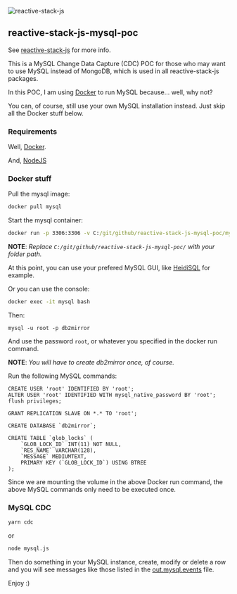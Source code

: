 ![reactive-stack-js](https://avatars0.githubusercontent.com/u/72337471?s=75)
## reactive-stack-js-mysql-poc

See [reactive-stack-js](https://github.com/reactive-stack-js) for more info.

This is a MySQL Change Data Capture (CDC) POC for those who may want to use MySQL instead of MongoDB, which is used in all reactive-stack-js packages.

In this POC, I am using [Docker](https://www.docker.com/) to run MySQL because... well, why not?

You can, of course, still use your own MySQL installation instead. Just skip all the Docker stuff below.

### Requirements
Well, [Docker](https://www.docker.com/).

And, [NodeJS](https://nodejs.org/)

### Docker stuff

Pull the mysql image:
```cmd
docker pull mysql
```

Start the mysql container:
```cmd
docker run -p 3306:3306 -v C:/git/github/reactive-stack-js-mysql-poc/mysqlconf:/etc/mysql/conf.d -v C:/git/github/reactive-stack-js-mysql-poc/mysqlvolume:/var/lib/mysql --name mysql -e MYSQL_ROOT_PASSWORD=root -d mysql
```

__NOTE__: _Replace ```C:/git/github/reactive-stack-js-mysql-poc/``` with your folder path._

At this point, you can use your prefered MySQL GUI, like [HeidiSQL](https://www.heidisql.com/) for example.

Or you can use the console:
```cmd
docker exec -it mysql bash
```
Then:
```mysql
mysql -u root -p db2mirror
```
And use the password ```root```, or whatever you specified in the docker run command.

__NOTE__: _You will have to create db2mirror once, of course._

Run the following MySQL commands:
```mysql
CREATE USER 'root' IDENTIFIED BY 'root';
ALTER USER 'root' IDENTIFIED WITH mysql_native_password BY 'root';
flush privileges;

GRANT REPLICATION SLAVE ON *.* TO 'root';

CREATE DATABASE `db2mirror`;

CREATE TABLE `glob_locks` (
	`GLOB_LOCK_ID` INT(11) NOT NULL,
	`RES_NAME` VARCHAR(128),
	`MESSAGE` MEDIUMTEXT,
	PRIMARY KEY (`GLOB_LOCK_ID`) USING BTREE
);
```

Since we are mounting the volume in the above Docker run command, the above MySQL commands only need to be executed once.

### MySQL CDC
```cmd
yarn cdc
```
or
```cmd
node mysql.js
```
Then do something in your MySQL instance, create, modify or delete a row and you will see messages like those listed in the [out.mysql.events](out.mysql.events) file.

Enjoy :)